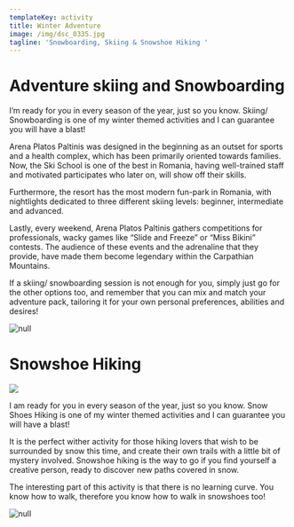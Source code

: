 ```yaml
---
templateKey: activity
title: Winter Adventure
image: /img/dsc_0335.jpg
tagline: 'Snowboarding, Skiing & Snowshoe Hiking '
---
```

# Adventure skiing and Snowboarding

I’m ready for you in every season of the year, just so you know. Skiing/ Snowboarding is one of my winter themed activities and I can guarantee you will have a blast! 

Arena Platos Paltinis was designed in the beginning as an outset for sports and a health complex, which has been primarily oriented towards families. Now, the Ski School is one of the best in Romania, having well-trained staff and motivated participates who later on, will show off their skills. 

Furthermore, the resort has the most modern fun-park in Romania, with nightlights dedicated to three different skiing levels: beginner, intermediate and advanced. 

Lastly, every weekend, Arena Platos Paltinis gathers competitions for professionals, wacky games like “Slide and Freeze” or “Miss Bikini” contests. The audience of these events and the adrenaline that they provide, have made them become legendary within the Carpathian Mountains. 

If a skiing/ snowboarding session is not enough for you, simply just go for the other options too, and remember that you can mix and match your adventure pack, tailoring it for your own personal preferences, abilities and desires! 

![null](/img/7a426fc62b.jpg)

# Snowshoe Hiking

![](/img/snowshoe-description.png)

I am ready for you in every season of the year, just so you know. Snow Shoes Hiking is one of my winter themed activities and I can guarantee you will have a blast!

It is the perfect wither activity for those hiking lovers that wish to be surrounded by snow this time, and create their own trails with a little bit of mystery involved. Snowshoe hiking is the way to go if you find yourself a creative person, ready to discover new paths covered in snow. 

The interesting part of this activity is that there is no learning curve. You know how to walk, therefore you know how to walk in snowshoes too!

![null](/img/dsc_0163.jpg)

